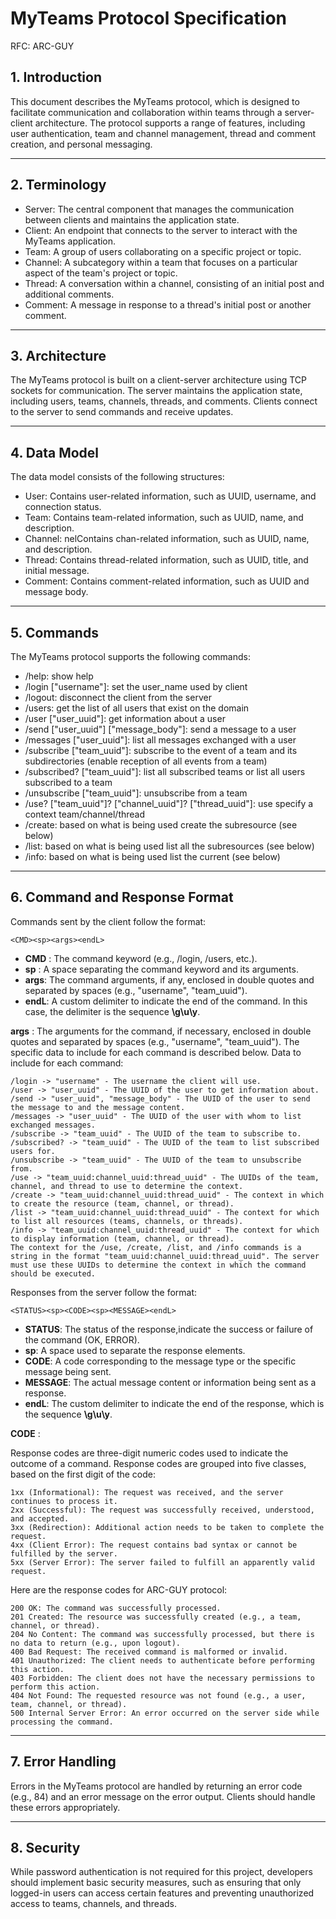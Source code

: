 # MyTeams Protocol Specification
RFC: ARC-GUY

## 1. Introduction

This document describes the MyTeams protocol, which is designed to facilitate communication and collaboration within teams through a server-client architecture. The protocol supports a range of features, including user authentication, team and channel management, thread and comment creation, and personal messaging.

---

## 2. Terminology

- Server: The central component that manages the communication between clients and maintains the application state.
- Client: An endpoint that connects to the server to interact with the MyTeams application.
- Team: A group of users collaborating on a specific project or topic.
- Channel: A subcategory within a team that focuses on a particular aspect of the team's project or topic.
- Thread: A conversation within a channel, consisting of an initial post and additional comments.
- Comment: A message in response to a thread's initial post or another comment.

---

## 3. Architecture

The MyTeams protocol is built on a client-server architecture using TCP sockets for communication. The server maintains the application state, including users, teams, channels, threads, and comments. Clients connect to the server to send commands and receive updates.

---

## 4. Data Model

The data model consists of the following structures:

- User: Contains user-related information, such as UUID, username, and connection status.
- Team: Contains team-related information, such as UUID, name, and description.
- Channel: nelContains chan-related information, such as UUID, name, and description.
- Thread: Contains thread-related information, such as UUID, title, and initial message.
- Comment: Contains comment-related information, such as UUID and message body.

---

## 5. Commands

The MyTeams protocol supports the following commands:

- /help: show help
- /login ["username"]: set the user_name used by client
- /logout: disconnect the client from the server
- /users: get the list of all users that exist on the domain
- /user ["user_uuid"]: get information about a user
- /send ["user_uuid"] ["message_body"]: send a message to a user
- /messages ["user_uuid"]: list all messages exchanged with a user
- /subscribe ["team_uuid"]: subscribe to the event of a team and its subdirectories (enable reception of all events from a team)
- /subscribed? ["team_uuid"]: list all subscribed teams or list all users subscribed to a team
- /unsubscribe ["team_uuid"]: unsubscribe from a team
- /use? ["team_uuid"]? ["channel_uuid"]? ["thread_uuid"]: use specify a context team/channel/thread
- /create: based on what is being used create the subresource (see below)
- /list: based on what is being used list all the subresources (see below)
- /info: based on what is being used list the current (see below)

---

## 6. Command and Response Format

Commands sent by the client follow the format:

    <CMD><sp><args><endL>

- **CMD** : The command keyword (e.g., /login, /users, etc.).
- **sp** : A space separating the command keyword and its arguments.
- **args**: The command arguments, if any, enclosed in double quotes and separated by spaces (e.g., "username", "team_uuid").
- **endL**: A custom delimiter to indicate the end of the command. In this case, the delimiter is the sequence **\g\u\y**.

**args** : The arguments for the command, if necessary, enclosed in double quotes and separated by spaces (e.g., "username", "team_uuid"). The specific data to include for each command is described below.
Data to include for each command:

    /login -> "username" - The username the client will use.
    /user -> "user_uuid" - The UUID of the user to get information about.
    /send -> "user_uuid", "message_body" - The UUID of the user to send the message to and the message content.
    /messages -> "user_uuid" - The UUID of the user with whom to list exchanged messages.
    /subscribe -> "team_uuid" - The UUID of the team to subscribe to.
    /subscribed? -> "team_uuid" - The UUID of the team to list subscribed users for.
    /unsubscribe -> "team_uuid" - The UUID of the team to unsubscribe from.
    /use -> "team_uuid:channel_uuid:thread_uuid" - The UUIDs of the team, channel, and thread to use to determine the context.
    /create -> "team_uuid:channel_uuid:thread_uuid" - The context in which to create the resource (team, channel, or thread).
    /list -> "team_uuid:channel_uuid:thread_uuid" - The context for which to list all resources (teams, channels, or threads).
    /info -> "team_uuid:channel_uuid:thread_uuid" - The context for which to display information (team, channel, or thread).
    The context for the /use, /create, /list, and /info commands is a string in the format "team_uuid:channel_uuid:thread_uuid". The server must use these UUIDs to determine the context in which the command should be executed.


Responses from the server follow the format:

    <STATUS><sp><CODE><sp><MESSAGE><endL>

- **STATUS**: The status of the response,indicate the success or failure of the command (OK, ERROR).
- **sp**: A space used to separate the response elements.
- **CODE**: A code corresponding to the message type or the specific message being sent.
- **MESSAGE**: The actual message content or information being sent as a response.
- **endL**: The custom delimiter to indicate the end of the response, which is the sequence **\g\u\y**.

**CODE** :

Response codes are three-digit numeric codes used to indicate the outcome of a command. Response codes are grouped into five classes, based on the first digit of the code:

    1xx (Informational): The request was received, and the server continues to process it.
    2xx (Successful): The request was successfully received, understood, and accepted.
    3xx (Redirection): Additional action needs to be taken to complete the request.
    4xx (Client Error): The request contains bad syntax or cannot be fulfilled by the server.
    5xx (Server Error): The server failed to fulfill an apparently valid request.

Here are the response codes for ARC-GUY protocol:

    200 OK: The command was successfully processed.
    201 Created: The resource was successfully created (e.g., a team, channel, or thread).
    204 No Content: The command was successfully processed, but there is no data to return (e.g., upon logout).
    400 Bad Request: The received command is malformed or invalid.
    401 Unauthorized: The client needs to authenticate before performing this action.
    403 Forbidden: The client does not have the necessary permissions to perform this action.
    404 Not Found: The requested resource was not found (e.g., a user, team, channel, or thread).
    500 Internal Server Error: An error occurred on the server side while processing the command.

---

## 7. Error Handling

Errors in the MyTeams protocol are handled by returning an error code (e.g., 84) and an error message on the error output. Clients should handle these errors appropriately.

---

## 8. Security

While password authentication is not required for this project, developers should implement basic security measures, such as ensuring that only logged-in users can access certain features and preventing unauthorized access to teams, channels, and threads.

